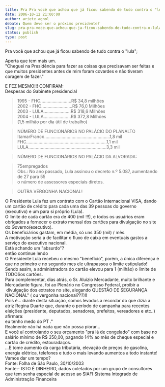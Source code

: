 ```yaml
---
title: Pra Pra você que achou que já ficou sabendo de tudo contra o "lula";ocê que achou que já ficou sabendo de tudo contra o "lula";
date: 2006-10-12 21:00:00
author: ariete.agnol
debate: Quem deve ser o próximo presidente?
slug: pra-pra-voce-que-achou-que-ja-ficou-sabendo-de-tudo-contra-o-lulaoce-que-achou-que-ja-ficou-sabendo-de-tudo-contra-o-lula
status: publish 
type: post
---
```


Pra você que achou que já ficou sabendo de tudo contra o "lula";


Aperta que tem mais um.  
"Cheguei na Presidência para fazer as coisas que precisavam ser feitas e que muitos presidentes antes de mim foram covardes e não tiveram coragem de fazer."  
  
E FEZ MESMO!!! CONFIRAM:  
Despesas do Gabinete presidencial  
  
>1995 - FHC.........................R$ 34,8 milhões  
>2002 - FHC.........................R$ 76,0 Milhões  
>2003 - LULA......................R$ 318,6 Milhões  
>2004 - LULA......................R$ 372,8 Milhões  
>(1,5 milhão por dia útil de trabalho)  
  
>NÚMERO DE FUNCIONÁRIOS NO PALÁCIO DO PLANALTO  
ItamarFranco.....................................................1,8 mil  
FHC.................................................................1,1 mil  
LULA...............................................................3,3 mil  
  
>NÚMERO DE FUNCIONÁRIOS NO PALÁCIO DA ALVORADA:  
  
>75empregados  
>Obs.: No ano passado, Lula assinou o decreto n.º 5.087, aumentando de 27 para 55   
>o número de assessores especiais diretos.  
  
>OUTRA VERGONHA NACIONAL!  
  
O Presidente Lula fez um contrato com o Cartão Internacional VISA, dando um cartão de crédito para cada uma das 39 pessoas do governo (executivo) e um para si próprio (Lula).  
O limite de cada cartão era de 400 (mil !!!), e todos os usuários eram obrigados a fornecer o extrato mensal dos cartões para divulgação no site do Governo(executivo).  
Os beneficiários gastam, em média, só uns 350 (mil) / mês.  
A motivação seria a de facilitar o fluxo de caixa em eventuais gastos a serviço do executivo nacional.  
Está achando um "absurdo"?  
então continue lendo  
O Presidente Lula recebeu o mesmo "benefício", porém, a única diferença é que no primeiro e no segundo mes ele ultrapassou o limite estipulado!  
Sendo assim, a administradora do cartão elevou para 1 (milhão) o limite de TODOSos cartões.  
Para complementar, dias atrás, o Sr. Aluizio Mercadante, muito brilhante e Mercadante figura, foi ao Plenário no Congresso Federal, proibir a  divulgação dos extratos no site, alegando QUESTÃO DE SEGURANÇA NACIONAL" ( ou vergonha nacional???)!!  
Pois é... diante desta situação, somos levados a recordar do que dizia a atriz Regina Duarte que, durante o período de campanha para recentes eleições (presidente, deputados, senadores, prefeitos, vereadores e etc..) afirmara:   
eu tenho medo do PT ."  
Realmente não há nada que não possa piorar...  
E você aí controlando o seu orçamento "prá lá de congelado" com base no salário mínimo de R$ 350,00, pagando 14% ao mês de cheque especial e cartão de crédito, estouradaços.  
...E tome aumento da carga tributária, elevação de preços de gasolina, energia elétrica, telefones e tudo o mais levando aumentos a todo instante!  
Vamos dar um tempo?  
Fonte: Folha de São Paulo, 30/10/2003  
Fonte:- ISTO É DINHEIRO, dados coletados por um grupo de consultores que tem senha especial de acesso ao SIAFI Sistema Integrado de Administração Financeira


